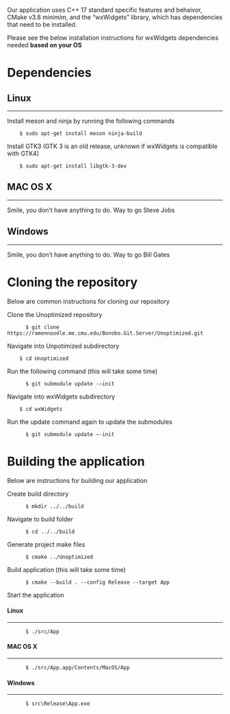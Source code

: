 Our application uses C++ 17 standard specific features and behaivor, CMake v3.8 minimim, and the “wxWidgets” library, which has dependencies that need to be installed. 

Please see the below installation instructions for wxWidgets dependencies needed **based on your OS**

# **Dependencies**                        

## Linux
-------------------
Install meson and ninja by running the following commands

```console
    $ sudo apt-get install meson ninja-build
```

Install GTK3 (GTK 3 is an old release, unknown if wxWidgets is compatible with GTK4)

```console
    $ sudo apt-get install libgtk-3-dev
```
## MAC OS X
-------------------

Smile, you don’t have anything to do. Way to go Steve Jobs	

## Windows
-------------------

Smile, you don’t have anything to do. Way to go Bill Gates

# **Cloning the repository**
Below are common instructions for cloning our repository

Clone the Unoptimized repository

```console
	  $ git clone https://ramennoodle.me.cmu.edu/Bonobo.Git.Server/Unoptimized.git
```
Navigate into Unpotimized subdirectory

```console
	$ cd Unoptimized
```

Run the following command (this will take some time)

```console
	  $ git submodule update -–init
```

Navigate into wxWidgets subdirectory

```console
	$ cd wxWidgets
```

Run the update command again to update the submodules

```console
	  $ git submodule update –-init
```

**Building the application**               
============
Below are instructions for building our application

Create build directory

```console
	  $ mkdir ../../build
```

Navigate to build folder

```console
	  $ cd ../../build
```

Generate project make files 

```console
	  $ cmake ../Unoptimized
```
Build application (this will take some time)
```console
	  $ cmake --build . --config Release --target App
```
Start the application 
#### Linux
-------------------
```console
	  $ ./src/App
```
#### MAC OS X
-------------------

```console
	  $ ./src/App.app/Contents/MacOS/App
```

#### Windows
-------------------
```console
	  $ src\Release\App.exe
```

